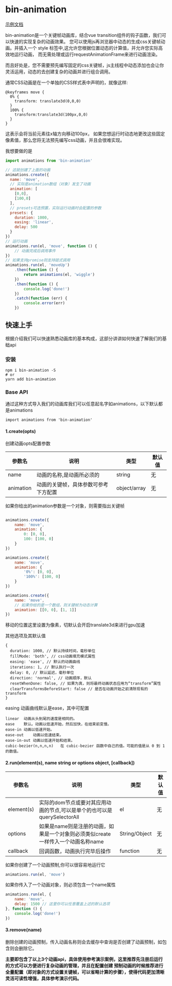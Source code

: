 # bin-animation

[示例文档](https://wangbin3162.github.io/bin-animation-doc/)

bin-animation是一个关键帧动画库，结合vue transition组件的钩子函数，我们可以快速的实现复杂的动画效果。
您可以使用js再浏览器中动态的生成css关键帧动画。并插入一个 style 标签中,这允许您根据位置动态的计算值，并允许您实际高效地运行动画，
而无需处理或运行requestAnimationFrame来进行动画渲染。

而且好处是，您不需要预先编写固定的css关键帧，js主线程中动态添加也会让你灵活运用，动态的去创建复杂的动画并进行组合调用。

通常CSS动画是在一个单独的CSS样式表中声明的，就像这样:

```
@keyframes move {
  0% {
    transform: translate3d(0,0,0)
  }
  100% {
    transform:translate3d(100px,0,0)
  }
}
```

这表示会将当前元素往x轴方向移动100px，
如果您想运行时动态地更改这些固定像素值，那么您将无法预先编写css动画，并且会很难实现。

我想要做的是

```javascript
import animations from 'bin-animation'

// 这就创建了上面的动画
animations.create({
  name: 'move',
  // 实际是animation数组（对象）发生了动画
  animation: [
	[0,0], 
	[100,0]
  ],
  // presets可选预置，实际运行动画时会配置的参数
  presets: {
    duration: 1000,
    easing: 'linear',
    delay: 500
  }
})
// 运行动画
animations.run(el, 'move', function () {
	// 动画完成后调用事件
})
// 如果支持promise则支持链式调用
animations.run(el, 'moveUp')
	.then(function () {
		return animations(el, 'wiggle')
	})
	.then(function () {
		console.log('done!')
	})
	.catch(function (err) {
		console.error(err)
	})
```

## 快速上手

根据介绍我们可以快速熟悉动画库的基本构成，这部分讲讲如何快速了解我们的基础api

### 安装

```shell
npm i bin-animation -S
# or 
yarn add bin-animation
```

### Base API

通过这种方式导入我们的动画库我们可以任意起名字如animations，以下默认都是animations

```
import animations from 'bin-animation'
```

#### 1.create(opts)

创建动画opts配置参数

| 参数名 | 说明 | 类型 | 默认值 |
|---------|---------|---------|---------|
| name  | 动画的名称,是动画所必须的| string | 无 |
| animation   | 动画的关键帧，具体参数可参考下方配置 | object/array | 无 |

如果你给出的animation参数是一个对象，则需要指出关键帧

```javascript

animations.create({
	name: 'move',
	animation: {
		0: [0, 0],
		100: [100, 0]
	}
})

animations.create({
	name: 'move',
	animation: {
		'0%': [0, 0],
		'100%': [100, 0]
	}
})

animations.create({
	name: 'move',
	// 如果你给的是一个数组，则关键帧为动态计算
	animation: [[0, 0], [1, 1]]
})
```

移动的位置这里设置为像素，切默认会开启translate3d来进行gpu加速

其他选项及其默认值

```
{
  duration: 1000, // 默认持续时间，毫秒单位
  fillMode: 'both', // css动画填充模式属性
  easing: 'ease', // 默认的动画曲线
  iterations: 1, // 默认执行一次
  delay: 0, // 默认延迟，毫秒单位
  direction: 'normal', // 动画顺序，默认
  resetWhenDone: false, // 如果为真，则将最终动画状态应用为“transform”属性
  clearTransformsBeforeStart: false // 是否在动画开始之前清除现有的transform
}
```

easing 动画曲线默认是ease，其中可配置

    linear	动画从头到尾的速度是相同的。
    ease	默认。动画以低速开始，然后加快，在结束前变慢。
    ease-in	动画以低速开始。	
    ease-out	动画以低速结束。	
    ease-in-out	动画以低速开始和结束。
    cubic-bezier(n,n,n,n)	在 cubic-bezier 函数中自己的值。可能的值是从 0 到 1 的数值。


#### 2.run(element(s), name string or options object, [callback])

| 参数名 | 说明 | 类型 | 默认值 |
|---------|---------|---------|---------|
| element(s)  | 实际的dom节点或要对其应用动画的节点,可以是单个的也可以是querySelectorAll | el | 无 |
| options   | 如果是name则是注册的动画，如果是一个对象则必须类似create一样传入一个动画名称name | String/Object | 无 |
| callback   | 回调函数，动画执行完毕后操作 | function | 无 |

如果你创建了一个动画预制,你可以很容易地运行它

```javascript
animations.run(el, 'move')
```

如果你传入了一个动画对象，则必须包含一个name属性

```javascript
animations.run(el, {
	name: 'move',
	delay: 1500 // 这里你可以任意覆盖上述的默认选项
}, function () {
	console.log('done!')
})
```

#### 3.remove(name)

删除创建的动画预制，传入动画名称则会去缓存中查询是否创建了动画预制，如包含则会删除它。

**主要即包含了以上3个动画api，具体使用参考演示案例，这里推荐先注册后运行的方式可以方便进行复杂动画的管理，并且在配置创建
预制动画的时候推荐进行全量配置（即对象的方式设置关键帧，可以省略计算的步骤），使得代码更加清晰灵活可读性增强，具体参考演示代码。**
